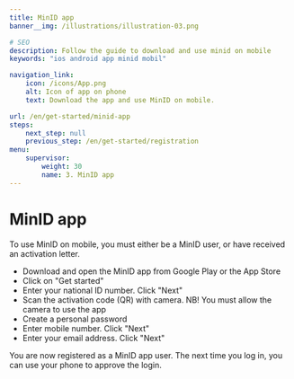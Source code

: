 ```yaml
---
title: MinID app
banner__img: /illustrations/illustration-03.png

# SEO
description: Follow the guide to download and use minid on mobile
keywords: "ios android app minid mobil"

navigation_link:
    icon: /icons/App.png
    alt: Icon of app on phone
    text: Download the app and use MinID on mobile.

url: /en/get-started/minid-app
steps:
    next_step: null
    previous_step: /en/get-started/registration
menu:
    supervisor:
        weight: 30
        name: 3. MinID app
---
```


# MinID app

To use MinID on mobile, you must either be a MinID user, or have received an activation letter.
- Download and open the MinID app from Google Play or the App Store
- Click on "Get started"
- Enter your national ID number. Click "Next"
- Scan the activation code (QR) with camera. NB! You must allow the camera to use the app
- Create a personal password
- Enter mobile number. Click "Next"
- Enter your email address. Click "Next"

You are now registered as a MinID app user. The next time you log in, you can use your phone to approve the login.